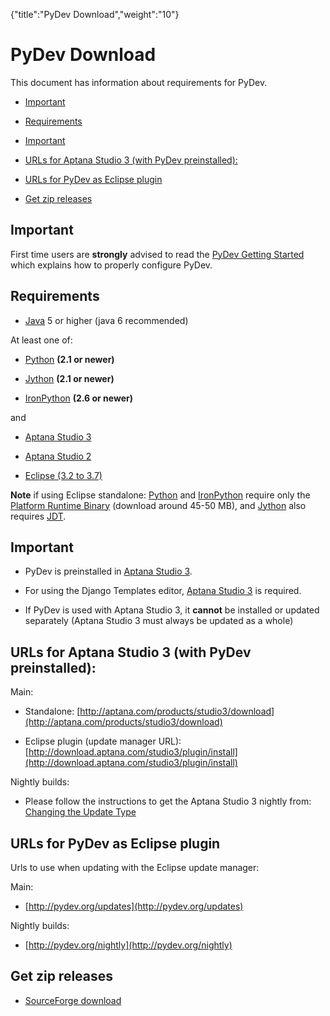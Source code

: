 {"title":"PyDev Download","weight":"10"} 

# PyDev Download

This document has information about requirements for PyDev.

*   [Important](#Important)
    
*   [Requirements](#Requirements)
    
*   [Important](#Important.1)
    
*   [URLs for Aptana Studio 3 (with PyDev preinstalled):](#URLsforAptanaStudio3(withPyDevpreinstalled):)
    
*   [URLs for PyDev as Eclipse plugin](#URLsforPyDevasEclipseplugin)
    
*   [Get zip releases](#Getzipreleases)
    

## Important

First time users are **strongly** advised to read the [PyDev Getting Started](/docs/appc/Axway_Appcelerator_Studio/Axway_Appcelerator_Studio_Guide/Web_Development/Python_Development/PyDev_Getting_Started/) which explains how to properly configure PyDev.

## Requirements

*   [Java](http://www.javasoft.com/) 5 or higher (java 6 recommended)
    

At least one of:

*   [Python](http://www.python.org/) **(2.1 or newer)**
    
*   [Jython](http://www.jython.org/) **(2.1 or newer)**
    
*   [IronPython](http://www.codeplex.com/Wiki/View.aspx?ProjectName=IronPython) **(2.6 or newer)**
    

and

*   [Aptana Studio 3](http://aptana.com/products/studio3)
    
*   [Aptana Studio 2](http://aptana.com/products/studio2)
    
*   [Eclipse (3.2 to 3.7)](http://www.eclipse.org/)
    

**Note** if using Eclipse standalone: [Python](http://www.python.org/) and [IronPython](http://www.codeplex.com/Wiki/View.aspx?ProjectName=IronPython) require only the [Platform Runtime Binary](http://download.eclipse.org/eclipse/downloads/) (download around 45-50 MB), and [Jython](http://www.jython.org/) also requires [JDT](http://www.eclipse.org/jdt/).

## Important

*   PyDev is preinstalled in [Aptana Studio 3](http://aptana.com/products/studio3).
    
*   For using the Django Templates editor, [Aptana Studio 3](http://aptana.com/products/studio3) is required.
    
*   If PyDev is used with Aptana Studio 3, it **cannot** be installed or updated separately (Aptana Studio 3 must always be updated as a whole)
    

## URLs for Aptana Studio 3 (with PyDev preinstalled):

Main:

*   Standalone: [http://aptana.com/products/studio3/download](http://aptana.com/products/studio3/download)
    
*   Eclipse plugin (update manager URL): [http://download.aptana.com/studio3/plugin/install](http://download.aptana.com/studio3/plugin/install)
    

Nightly builds:

*   Please follow the instructions to get the Aptana Studio 3 nightly from: [Changing the Update Type](/docs/appc/Axway_Appcelerator_Studio/Axway_Appcelerator_Studio_Guide/Updating_Studio/Changing_the_Update_Type/)
    

## URLs for PyDev as Eclipse plugin

Urls to use when updating with the Eclipse update manager:

Main:

*   [http://pydev.org/updates](http://pydev.org/updates)
    

Nightly builds:

*   [http://pydev.org/nightly](http://pydev.org/nightly)
    

## Get zip releases

*   [SourceForge download](http://sourceforge.net/projects/pydev/files/)